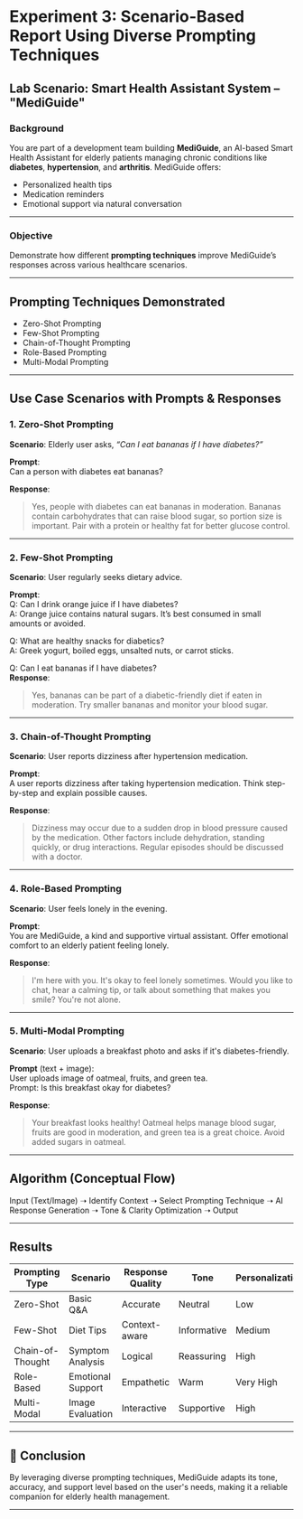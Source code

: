 #  Experiment 3: Scenario-Based Report Using Diverse Prompting Techniques

##  Lab Scenario: Smart Health Assistant System – "MediGuide"

###  Background
You are part of a development team building **MediGuide**, an AI-based Smart Health Assistant for elderly patients managing chronic conditions like **diabetes**, **hypertension**, and **arthritis**. MediGuide offers:
- Personalized health tips
- Medication reminders
- Emotional support via natural conversation

---

###  Objective
Demonstrate how different **prompting techniques** improve MediGuide’s responses across various healthcare scenarios.

---

##  Prompting Techniques Demonstrated

-  Zero-Shot Prompting  
-  Few-Shot Prompting  
-  Chain-of-Thought Prompting  
-  Role-Based Prompting  
-  Multi-Modal Prompting

---

##  Use Case Scenarios with Prompts & Responses

### 1️. Zero-Shot Prompting
**Scenario**: Elderly user asks, *“Can I eat bananas if I have diabetes?”*

**Prompt**:  
Can a person with diabetes eat bananas?  

**Response**:
> Yes, people with diabetes can eat bananas in moderation. Bananas contain carbohydrates that can raise blood sugar, so portion size is important. Pair with a protein or healthy fat for better glucose control.

---

### 2️. Few-Shot Prompting
**Scenario**: User regularly seeks dietary advice.

**Prompt**:  
Q: Can I drink orange juice if I have diabetes?  
A: Orange juice contains natural sugars. It’s best consumed in small amounts or avoided.  

Q: What are healthy snacks for diabetics?  
A: Greek yogurt, boiled eggs, unsalted nuts, or carrot sticks.  

Q: Can I eat bananas if I have diabetes?  
**Response**:
> Yes, bananas can be part of a diabetic-friendly diet if eaten in moderation. Try smaller bananas and monitor your blood sugar.

---

### 3️. Chain-of-Thought Prompting
**Scenario**: User reports dizziness after hypertension medication.

**Prompt**:  
A user reports dizziness after taking hypertension medication. Think step-by-step and explain possible causes.  

**Response**:
> Dizziness may occur due to a sudden drop in blood pressure caused by the medication. Other factors include dehydration, standing quickly, or drug interactions. Regular episodes should be discussed with a doctor.

---

### 4️. Role-Based Prompting
**Scenario**: User feels lonely in the evening.

**Prompt**:  
You are MediGuide, a kind and supportive virtual assistant. Offer emotional comfort to an elderly patient feeling lonely.  

**Response**:
> I'm here with you. It's okay to feel lonely sometimes. Would you like to chat, hear a calming tip, or talk about something that makes you smile? You're not alone.

---

### 5️. Multi-Modal Prompting
**Scenario**: User uploads a breakfast photo and asks if it's diabetes-friendly.

**Prompt** (text + image):  
User uploads image of oatmeal, fruits, and green tea.  
Prompt: Is this breakfast okay for diabetes?  

**Response**:
> Your breakfast looks healthy! Oatmeal helps manage blood sugar, fruits are good in moderation, and green tea is a great choice. Avoid added sugars in oatmeal.

---

##  Algorithm (Conceptual Flow)  
Input (Text/Image) ➝ Identify Context ➝ Select Prompting Technique ➝ AI Response Generation ➝ Tone & Clarity Optimization ➝ Output  

---

##  Results  

| Prompting Type     | Scenario               | Response Quality | Tone       | Personalization |
|--------------------|------------------------|------------------|------------|------------------|
| Zero-Shot          | Basic Q&A              | Accurate         | Neutral    | Low              |
| Few-Shot           | Diet Tips              | Context-aware    | Informative| Medium           |
| Chain-of-Thought   | Symptom Analysis       | Logical          | Reassuring | High             |
| Role-Based         | Emotional Support      | Empathetic       | Warm       | Very High        |
| Multi-Modal        | Image Evaluation       | Interactive      | Supportive | High             |

---

## 📌 Conclusion
By leveraging diverse prompting techniques, MediGuide adapts its tone, accuracy, and support level based on the user's needs, making it a reliable companion for elderly health management.

---

